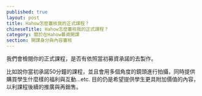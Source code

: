 ```yaml
---
published: true
layout: post
title: Hahow怎麼審核我的正式課程？
chineseTitle: Hahow怎麼審核我的正式課程？
category: 關於在Hahow募資開課
section: 開課身分與內容審核
---
```

 

我們會檢閱你的正式課程，是否有依照當初募資承諾的去製作。

比如說你當初承諾50分鐘的課程，並且會用多個角度的鏡頭進行拍攝，同時提供購買學生什麼樣的福利與互動...etc. 目的仍是希望提供學生更具附加價值的內容，以利課程後續的推廣與再銷售。